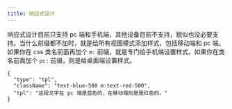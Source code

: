 ```yaml
---
title: 响应式设计
---
```


响应式设计目前只支持 pc 端和手机端，其他设备目前不支持，貌似也没必要支持。当什么前缀都不加时，就是给所有视图模式添加样式，包括移动端和 pc 端。如果你在 css 类名前面再加个 `m:` 前缀，就是专门给手机端设置样式。如果你在类名前面加个 `pc:` 前缀，则是给桌面端设置样式。

```schema:height="100" scope="body"
{
  "type": "tpl",
  "className": "text-blue-500 m:text-red-500",
  "tpl": "这段文字在 pc 端是蓝色的，在移动端则是是红色的。"
}
```
